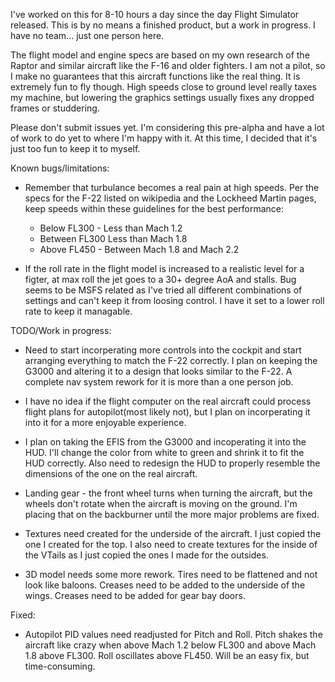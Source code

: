 I've worked on this for 8-10 hours a day since the day
Flight Simulator released.  This is by no means a finished
product, but a work in progress.  I have no team... just one
person here.

The flight model and engine specs are based on my own research
of the Raptor and similar aircraft like the F-16 and older fighters.
I am not a pilot, so I make no guarantees that this aircraft functions
like the real thing.  It is extremely fun to fly though.  High speeds
close to ground level really taxes my machine, but lowering the graphics
settings usually fixes any dropped frames or studdering.

Please don't submit issues yet.  I'm considering this pre-alpha and have
a lot of work to do yet to where I'm happy with it.  At this time, I
decided that it's just too fun to keep it to myself.

Known bugs/limitations:
* Remember that turbulance becomes a real pain at high speeds.  Per the specs
for the F-22 listed on wikipedia and the Lockheed Martin pages, keep speeds
within these guidelines for the best performance:
	* Below FL300 - Less than Mach 1.2
	* Between FL300 Less than Mach 1.8
	* Above FL450 - Between Mach 1.8 and Mach 2.2
	
* If the roll rate in the flight model is increased to a realistic level for a 
figter, at max roll the jet goes to a 30+ degree AoA and stalls.  Bug seems to 
be MSFS related as I've tried all different combinations of settings and can't 
keep it from loosing control.  I have it set to a lower roll rate to keep it 
managable.

TODO/Work in progress:
* Need to start incorperating more controls into the cockpit and start arranging
everything to match the F-22 correctly.  I plan on keeping the G3000 and
altering it to a design that looks similar to the F-22.  A complete nav system
rework for it is more than a one person job.

* I have no idea if the flight computer on the real aircraft could process
flight plans for autopilot(most likely not), but I plan on incorperating it into
it for a more enjoyable experience.

* I plan on taking the EFIS from the G3000 and incoperating it into the HUD.
I'll change the color from white to green and shrink it to fit the HUD correctly.
Also need to redesign the HUD to properly resemble the dimensions of the one on
the real aircraft.

* Landing gear - the front wheel turns when turning the aircraft, but the wheels
don't rotate when the aircraft is moving on the ground.  I'm placing that on the
backburner until the more major problems are fixed.

* Textures need created for the underside of the aircraft.  I just copied the one
I created for the top.  I also need to create textures for the inside of the
VTails as I just copied the ones I made for the outsides.

* 3D model needs some more rework.  Tires need to be flattened and not look like
baloons.  Creases need to be added to the underside of the wings.  Creases need
to be added for gear bay doors.

Fixed:
* Autopilot PID values need readjusted for Pitch and Roll.  Pitch shakes the
aircraft like crazy when above Mach 1.2 below FL300 and above Mach 1.8 above
FL300.  Roll oscillates above FL450.  Will be an easy fix, but time-consuming.
